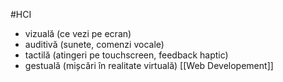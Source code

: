 #HCI 
- vizuală (ce vezi pe ecran)
- auditivă (sunete, comenzi vocale)
- tactilă (atingeri pe touchscreen, feedback haptic)
- gestuală (mișcări în realitate virtuală)
[[Web Developement]]